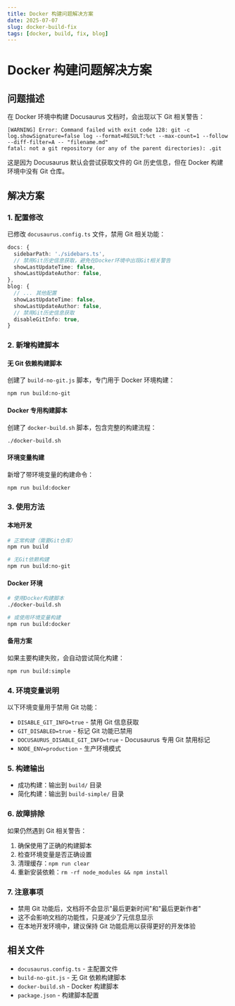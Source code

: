 ```yaml
---
title: Docker 构建问题解决方案
date: 2025-07-07
slug: docker-build-fix
tags: [docker, build, fix, blog]
---
```


# Docker 构建问题解决方案

## 问题描述

在 Docker 环境中构建 Docusaurus 文档时，会出现以下 Git 相关警告：

```
[WARNING] Error: Command failed with exit code 128: git -c log.showSignature=false log --format=RESULT:%ct --max-count=1 --follow --diff-filter=A -- "filename.md"
fatal: not a git repository (or any of the parent directories): .git
```

这是因为 Docusaurus 默认会尝试获取文件的 Git 历史信息，但在 Docker 构建环境中没有 Git 仓库。

## 解决方案

### 1. 配置修改

已修改 `docusaurus.config.ts` 文件，禁用 Git 相关功能：

```typescript
docs: {
  sidebarPath: './sidebars.ts',
  // 禁用Git历史信息获取，避免在Docker环境中出现Git相关警告
  showLastUpdateTime: false,
  showLastUpdateAuthor: false,
},
blog: {
  // ... 其他配置
  showLastUpdateTime: false,
  showLastUpdateAuthor: false,
  // 禁用Git历史信息获取
  disableGitInfo: true,
}
```

### 2. 新增构建脚本

#### 无 Git 依赖构建脚本

创建了 `build-no-git.js` 脚本，专门用于 Docker 环境构建：

```bash
npm run build:no-git
```

#### Docker 专用构建脚本

创建了 `docker-build.sh` 脚本，包含完整的构建流程：

```bash
./docker-build.sh
```

#### 环境变量构建

新增了带环境变量的构建命令：

```bash
npm run build:docker
```

### 3. 使用方法

#### 本地开发

```bash
# 正常构建（需要Git仓库）
npm run build

# 无Git依赖构建
npm run build:no-git
```

#### Docker 环境

```bash
# 使用Docker构建脚本
./docker-build.sh

# 或使用环境变量构建
npm run build:docker
```

#### 备用方案

如果主要构建失败，会自动尝试简化构建：

```bash
npm run build:simple
```

### 4. 环境变量说明

以下环境变量用于禁用 Git 功能：

- `DISABLE_GIT_INFO=true` - 禁用 Git 信息获取
- `GIT_DISABLED=true` - 标记 Git 功能已禁用
- `DOCUSAURUS_DISABLE_GIT_INFO=true` - Docusaurus 专用 Git 禁用标记
- `NODE_ENV=production` - 生产环境模式

### 5. 构建输出

- 成功构建：输出到 `build/` 目录
- 简化构建：输出到 `build-simple/` 目录

### 6. 故障排除

如果仍然遇到 Git 相关警告：

1. 确保使用了正确的构建脚本
2. 检查环境变量是否正确设置
3. 清理缓存：`npm run clear`
4. 重新安装依赖：`rm -rf node_modules && npm install`

### 7. 注意事项

- 禁用 Git 功能后，文档将不会显示"最后更新时间"和"最后更新作者"
- 这不会影响文档的功能性，只是减少了元信息显示
- 在本地开发环境中，建议保持 Git 功能启用以获得更好的开发体验

## 相关文件

- `docusaurus.config.ts` - 主配置文件
- `build-no-git.js` - 无 Git 依赖构建脚本
- `docker-build.sh` - Docker 构建脚本
- `package.json` - 构建脚本配置
